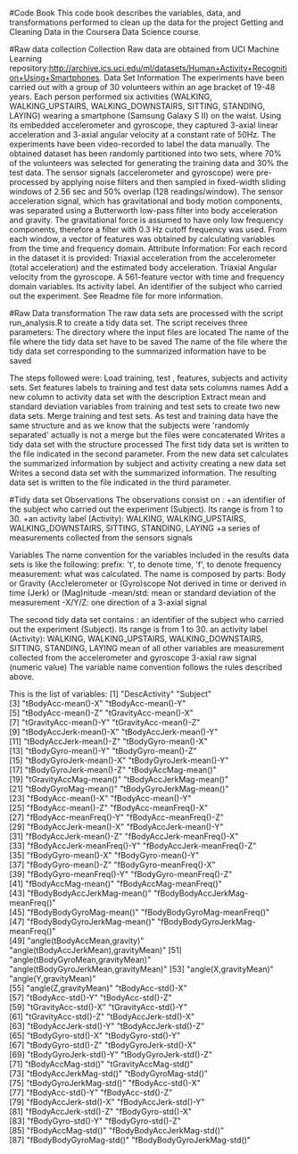 #Code Book
This code book describes the variables, data, and transformations performed to clean up the data for the project Getting and Cleaning Data in the Coursera Data Science course.

#Raw data collection
Collection
Raw data are obtained from UCI Machine Learning repository:http://archive.ics.uci.edu/ml/datasets/Human+Activity+Recognition+Using+Smartphones.
Data Set Information
The experiments have been carried out with a group of 30 volunteers within an age bracket of 19-48 years. Each person performed six activities (WALKING, WALKING_UPSTAIRS, WALKING_DOWNSTAIRS, SITTING, STANDING, LAYING) wearing a smartphone (Samsung Galaxy S II) on the waist. Using its embedded accelerometer and gyroscope, they captured 3-axial linear acceleration and 3-axial angular velocity at a constant rate of 50Hz. The experiments have been video-recorded to label the data manually. The obtained dataset has been randomly partitioned into two sets, where 70% of the volunteers was selected for generating the training data and 30% the test data.
The sensor signals (accelerometer and gyroscope) were pre-processed by applying noise filters and then sampled in fixed-width sliding windows of 2.56 sec and 50% overlap (128 readings/window). The sensor acceleration signal, which has gravitational and body motion components, was separated using a Butterworth low-pass filter into body acceleration and gravity. The gravitational force is assumed to have only low frequency components, therefore a filter with 0.3 Hz cutoff frequency was used. From each window, a vector of features was obtained by calculating variables from the time and frequency domain.
Attribute Information:
For each record in the dataset it is provided:
Triaxial acceleration from the accelerometer (total acceleration) and the estimated body acceleration. 
Triaxial Angular velocity from the gyroscope. 
A 561-feature vector with time and frequency domain variables. 
Its activity label. 
An identifier of the subject who carried out the experiment.
See Readme file for more information.

#Raw Data transformation
The raw data sets are processed with the script run_analysis.R to create a tidy data set. 
The script receives three parameters:
The directory where the input files are located
The name of the file where the tidy data set have to be saved
The name of the file where the tidy data set corresponding to the summarized information have to be saved

The steps followed were:
Load training, test , features, subjects and activity sets.
Set features labels to training and test data sets columns names 
Add a new column to activity data set with the description
Extract mean and standard deviation variables from training and test sets to create two new data sets. 
Merge training and test sets. As test and training data have the same structure and as we know that the subjects were 'randomly separated' actually is not a merge but the files were concatenated
Writes a tidy data set with the structure processed
The first tidy data set is written to the file indicated in the second parameter.
From the new data set calculates the summarized information by subject and activity creating a new data set
Writes a second data set with the summarized information.
The resulting data set is written to the file indicated in the third parameter.


#Tidy data set
Observations
The observations consist on :
+an identifier of the subject who carried out the experiment (Subject). Its range is from 1 to 30. 
+an activity label (Activity): WALKING, WALKING_UPSTAIRS, WALKING_DOWNSTAIRS, SITTING, STANDING, LAYING 
+a series of measurements collected from the sensors signals

Variables
The name convention for the variables included in the results data sets is like the following:
prefix: 't', to denote time, 'f', to denote frequency
measurement: what was calculated. The name is composed by parts:
Body or Gravity
(Acc)elerometer or (Gyro)scope
Not derived in time or derived in time (Jerk) or (Mag)nitude
-mean/std: mean or standard deviation of the measurement
-X/Y/Z: one direction of a 3-axial signal 

The second tidy data set contains :
an identifier of the subject who carried out the experiment (Subject). Its range is from 1 to 30. 
an activity label (Activity): WALKING, WALKING_UPSTAIRS, WALKING_DOWNSTAIRS, SITTING, STANDING, LAYING 
mean of all other variables are measurement collected from the accelerometer and gyroscope 3-axial raw signal (numeric value)
The variable name convention follows the rules described above.


This is the list of variables:
 [1] "DescActivity"                         "Subject"                             
 [3] "tBodyAcc-mean()-X"                    "tBodyAcc-mean()-Y"                   
 [5] "tBodyAcc-mean()-Z"                    "tGravityAcc-mean()-X"                
 [7] "tGravityAcc-mean()-Y"                 "tGravityAcc-mean()-Z"                
 [9] "tBodyAccJerk-mean()-X"                "tBodyAccJerk-mean()-Y"               
[11] "tBodyAccJerk-mean()-Z"                "tBodyGyro-mean()-X"                  
[13] "tBodyGyro-mean()-Y"                   "tBodyGyro-mean()-Z"                  
[15] "tBodyGyroJerk-mean()-X"               "tBodyGyroJerk-mean()-Y"              
[17] "tBodyGyroJerk-mean()-Z"               "tBodyAccMag-mean()"                  
[19] "tGravityAccMag-mean()"                "tBodyAccJerkMag-mean()"              
[21] "tBodyGyroMag-mean()"                  "tBodyGyroJerkMag-mean()"             
[23] "fBodyAcc-mean()-X"                    "fBodyAcc-mean()-Y"                   
[25] "fBodyAcc-mean()-Z"                    "fBodyAcc-meanFreq()-X"               
[27] "fBodyAcc-meanFreq()-Y"                "fBodyAcc-meanFreq()-Z"               
[29] "fBodyAccJerk-mean()-X"                "fBodyAccJerk-mean()-Y"               
[31] "fBodyAccJerk-mean()-Z"                "fBodyAccJerk-meanFreq()-X"           
[33] "fBodyAccJerk-meanFreq()-Y"            "fBodyAccJerk-meanFreq()-Z"           
[35] "fBodyGyro-mean()-X"                   "fBodyGyro-mean()-Y"                  
[37] "fBodyGyro-mean()-Z"                   "fBodyGyro-meanFreq()-X"              
[39] "fBodyGyro-meanFreq()-Y"               "fBodyGyro-meanFreq()-Z"              
[41] "fBodyAccMag-mean()"                   "fBodyAccMag-meanFreq()"              
[43] "fBodyBodyAccJerkMag-mean()"           "fBodyBodyAccJerkMag-meanFreq()"      
[45] "fBodyBodyGyroMag-mean()"              "fBodyBodyGyroMag-meanFreq()"         
[47] "fBodyBodyGyroJerkMag-mean()"          "fBodyBodyGyroJerkMag-meanFreq()"     
[49] "angle(tBodyAccMean,gravity)"          "angle(tBodyAccJerkMean),gravityMean)"
[51] "angle(tBodyGyroMean,gravityMean)"     "angle(tBodyGyroJerkMean,gravityMean)"
[53] "angle(X,gravityMean)"                 "angle(Y,gravityMean)"                
[55] "angle(Z,gravityMean)"                 "tBodyAcc-std()-X"                    
[57] "tBodyAcc-std()-Y"                     "tBodyAcc-std()-Z"                    
[59] "tGravityAcc-std()-X"                  "tGravityAcc-std()-Y"                 
[61] "tGravityAcc-std()-Z"                  "tBodyAccJerk-std()-X"                
[63] "tBodyAccJerk-std()-Y"                 "tBodyAccJerk-std()-Z"                
[65] "tBodyGyro-std()-X"                    "tBodyGyro-std()-Y"                   
[67] "tBodyGyro-std()-Z"                    "tBodyGyroJerk-std()-X"               
[69] "tBodyGyroJerk-std()-Y"                "tBodyGyroJerk-std()-Z"               
[71] "tBodyAccMag-std()"                    "tGravityAccMag-std()"                
[73] "tBodyAccJerkMag-std()"                "tBodyGyroMag-std()"                  
[75] "tBodyGyroJerkMag-std()"               "fBodyAcc-std()-X"                    
[77] "fBodyAcc-std()-Y"                     "fBodyAcc-std()-Z"                    
[79] "fBodyAccJerk-std()-X"                 "fBodyAccJerk-std()-Y"                
[81] "fBodyAccJerk-std()-Z"                 "fBodyGyro-std()-X"                   
[83] "fBodyGyro-std()-Y"                    "fBodyGyro-std()-Z"                   
[85] "fBodyAccMag-std()"                    "fBodyBodyAccJerkMag-std()"           
[87] "fBodyBodyGyroMag-std()"               "fBodyBodyGyroJerkMag-std()"  

